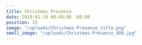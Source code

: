 ```yaml
---
title: Christmas Presence
date: 2019-01-10 09:49:00 -08:00
position: 22
image: "/uploads/Christmas-Presence_title.png"
small_image: "/uploads/Christmas-Presence_480.jpg"
---
```


